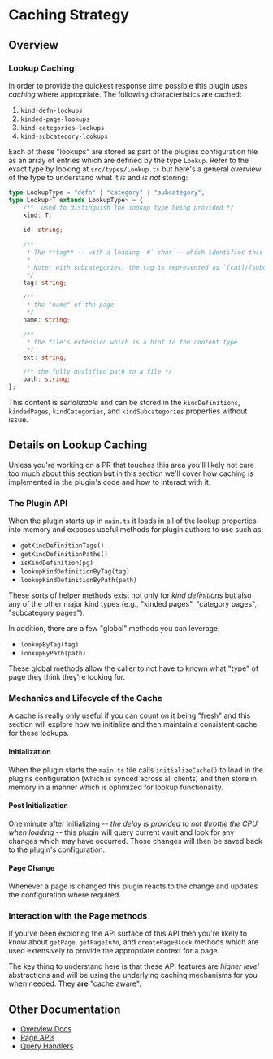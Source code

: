 
# Caching Strategy


## Overview

### Lookup Caching

In order to provide the quickest response time possible this plugin uses _caching_ where appropriate. The following characteristics are cached:

1. `kind-defn-lookups`
2. `kinded-page-lookups`
3. `kind-categories-lookups`
4. `kind-subcategory-lookups`

Each of these "lookups" are stored as part of the plugins configuration file as an array of entries which are defined by the type `Lookup`. Refer to the exact type by looking at `src/types/Lookup.ts` but here's a general overview of the type to understand what it _is_ and _is not_ storing:

```ts
type LookupType = "defn" | "category" | "subcategory";
type Lookup<T extends LookupType> = {
	/**  used to distinguish the lookup type being provided */
	kind: T;
	
	id: string;

	/** 
	 * The **tag** -- with a leading `#` char -- which identifies this page.
	 * 
	 * Note: with subcategories, the tag is represented as `[cat]/[subcat]`
	 */
	tag: string;

	/** 
	 * the "name" of the page
	 */
	name: string;

	/**
	 * the file's extension which is a hint to the content type
	 */
	ext: string;

	/** the fully qualified path to a file */
	path: string;
};
```

This content is _serializable_ and can be stored in the `kindDefinitions`, `kindedPages`, `kindCategories`, and `kindSubcategories` properties without issue.

## Details on Lookup Caching

Unless you're working on a PR that touches this area you'll likely not care too much about this section but in this section we'll cover how caching is implemented in the plugin's code and how to interact with it.

### The Plugin API

When the plugin starts up in `main.ts` it loads in all of the lookup properties into memory and exposes useful methods for plugin authors to use such as:

- `getKindDefinitionTags()`
- `getKindDefinitionPaths()`
- `isKindDefinition(pg)`
- `lookupKindDefinitionByTag(tag)`
- `lookupKindDefinitionByPath(path)`

These sorts of helper methods exist not only for _kind definitions_ but also 
any of the other major kind types (e.g., "kinded pages", "category pages", "subcategory pages").

In addition, there are a few "global" methods you can leverage:

- `lookupByTag(tag)`
- `lookupByPath(path)` 

These global methods allow the caller to not have to known what "type" of page they think they're looking for.

### Mechanics and Lifecycle of the Cache

A cache is really only useful if you can count on it being "fresh" and this section will explore how we initialize and then maintain a consistent cache for these lookups.

#### Initialization

When the plugin starts the `main.ts` file calls `initializeCache()` to load in the plugins configuration (which is synced across all clients) and then store in memory in a manner which is optimized for lookup functionality.

#### Post Initialization

One minute after initializing -- _the delay is provided to not throttle the CPU when loading_ -- this plugin will query current vault and look for any changes which may have occurred. Those changes will then be saved back to the plugin's configuration.

#### Page Change

Whenever a page is changed this plugin reacts to the change and updates the configuration where required.


### Interaction with the Page methods

If you've been exploring the API surface of this API then you're likely to know about `getPage`, `getPageInfo`, and `createPageBlock` methods which are used extensively to provide the appropriate context for a page.

The key thing to understand here is that these API features are _higher level_ abstractions and will be using the underlying caching mechanisms for you when needed. They **are** "cache aware".


## Other Documentation

- [Overview Docs](../README.md)
- [Page APIs](../page-apis.md)
- [Query Handlers](./handlers.md)
